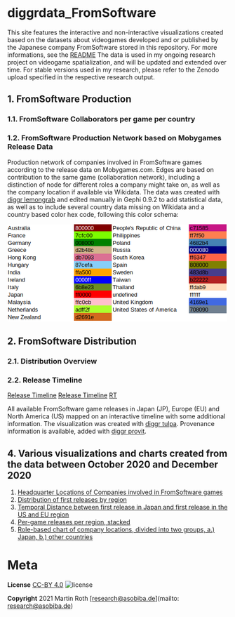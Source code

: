# diggrdata_FromSoftware

This site features the interactive and non-interactive visualizations created based on the datasets about videogames developed and or published by the Japanese company FromSoftware stored in this repository. For more informations, see the [README](README.md)
The data is used in my ongoing research project on videogame spatialization, and will be updated and extended over time. For stable versions used in my research, please refer to the Zenodo upload specified in the respective research output.


## 1. FromSoftware Production

### 1.1. FromSoftware Collaborators per game per country

### 1.2. FromSoftware Production Network based on Mobygames Release Data

Production network of companies involved in FromSoftware games according to the release data on Mobygames.com. Edges are based on contribution to the same game (collaboration network), including a distinction of node for different roles a company might take on, as well as the company location if available via Wikidata. The data was created with [diggr lemongrab](https://github.com/diggr/lemongrab) and edited manually in Gephi 0.9.2 to add statistical data, as well as to include several country data missing on Wikidata and a country based color hex code, following this color schema:

![this hex color schema](visualizations/FromSoftCountryColorCodesTable.png)


## 2. FromSoftware Distribution

### 2.1. Distribution Overview

### 2.2. Release Timeline

[Release Timeline](visualizations/fromsoft_release_release_timeline.html)
 <a href="visualizations/fromsoft_release_release_timeline.html">Release Timeline</a> 
[RT](http://htmlpreview.github.com/?https://github.com/m4chi/diggrdata_FromSoftware/blob/main/visualizations/fromsoft_release_release_timeline.html)

All available FromSoftware game releases in Japan (JP), Europe (EU) and North America (US) mapped on an interactive timeline with some additional information. The visualization was created with [diggr tulpa](https://github.com/diggr/tulpa). Provenance information is available, added with [diggr provit](https://github.com/diggr/provit).

## 4. Various visualizations and charts created from the data between October 2020 and December 2020

1. [Headquarter Locations of Companies involved in FromSoftware games](visualizations/FromSoftware_ReleaseAnalysis_CompanyLocations.svg)
2. [Distribution of first releases by region](visualizations/FromSoftware_ReleaseAnalysis_FirstReleaseCountryDistribution.svg)
3. [Temporal Distance between first release in Japan and first release in the US and EU region](visualizations/FromSoftware_ReleaseAnalysis_ReleaseDistanceJPEUUS.svg)
4. [Per-game releases per region, stacked](visualizations/FromSoftware_ReleaseAnalysis_ReleaseRegion.svg)
5. [Role-based chart of company locations, divided into two groups, a.) Japan, b.) other countries](visualizations/FromSoftware_Rolebased_companyCountries.svg)

# Meta

**License**
[CC-BY 4.0](http://creativecommons.org/licenses/by/4.0)
![license](https://i.creativecommons.org/l/by/4.0/80x15.png)

**Copyright**
2021 Martin Roth [research@asobiba.de](mailto: research@asobiba.de)
